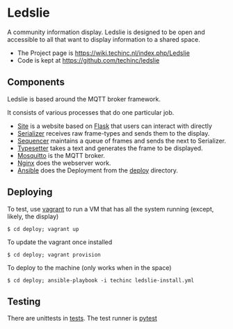 # Ledslie

A community information display. Ledslie is designed to be open and accessible to all that want to display information 
to a shared space.

* The Project page is https://wiki.techinc.nl/index.php/Ledslie 
* Code is kept at https://github.com/techinc/ledslie


## Components
Ledslie is based around the MQTT broker framework. 

It consists of various processes that do one particular job.

* [Site](ledslie/interface/site.py) is a website based on [Flask](http://flask.pocoo.org/) that users can interact with directly
* [Serializer](ledslie/processors/serializer.py) receives raw frame-types and sends them to the display.
* [Sequencer](ledslie/processors/sequencer.py) maintains a queue of frames and sends the next to Serializer.
* [Typesetter](ledslie/processors/typesetter.py) takes a text and generates the frame to be displayed. 
* [Mosquitto](http://mosquitto.org/) is the MQTT broker. 
* [Nginx](http://nginx.org/) does the webserver work.
* [Ansible](https://www.ansible.com/) does the Deployment from the [deploy](deploy/) directory. 


## Deploying
To test, use [vagrant](https://www.vagrantup.com/) to run a VM that has all the system running (except, likely, the display)

`$ cd deploy; vagrant up`

To update the vagrant once installed

`$ cd deploy; vagrant provision`

To deploy to the machine (only works when in the space)

`$ cd deploy; ansible-playbook -i techinc ledslie-install.yml`

## Testing

There are unittests in [tests](ledslie/tests). The test runner is [pytest](https://docs.pytest.org/en/latest/)

